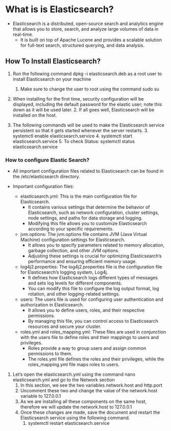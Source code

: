 # What is is Elasticsearch?

* Elasticsearch is a distributed, open-source search and analytics engine that allows you to store, search, and analyze large volumes of data in real-time.
  * It is built on top of Apache Lucene and provides a scalable solution for full-text search, structured querying, and data analysis.

## How To Install Elasticsearch?

1. Run the following command dpkg -i elasticsearch.deb as a root user to install Elasticsearch on your machine
   1. Make sure to change the user to root using the command sudo su

2. When installing for the first time, security configuration will be displayed, including the default password for the elastic user; note this down as it will be used later.
   2. If all goes well, Elasticsearch will be installed on the host.

3. The following commands will be used to make the Elasticsearch service persistent so that it gets started whenever the server restarts.
   3. systemctl enable elasticsearch.service
   4. systemctl start elasticsearch.service
   5. To check Status: systemctl status elasticsearch.service

### How to configure Elastic Search?

* All important configuration files related to Elasticsearch can be found in the /etc/elasticsearch directory.

* Important configuration files:
  * elasticsearch.yml: This is the main configuration file for Elasticsearch.
    * It contains various settings that determine the behavior of Elasticsearch, such as network configuration, cluster settings, node settings, and paths for data storage and logging.
    * Modifying this file allows you to customize Elasticsearch according to your specific requirements.
  * jvm.options: The jvm.options file contains JVM (Java Virtual Machine) configuration settings for Elasticsearch.
    * It allows you to specify parameters related to memory allocation, garbage collection, and other JVM options.
    * Adjusting these settings is crucial for optimizing Elasticsearch’s performance and ensuring efficient memory usage.
  * log4j2.properties: The log4j2.properties file is the configuration file for Elasticsearch’s logging system, Log4j.
    * It defines how Elasticsearch logs different types of messages and sets log levels for different components.
    * You can modify this file to configure the log output format, log rotation, and other logging-related settings.
  * users: The users file is used for configuring user authentication and authorization in Elasticsearch.
    * It allows you to define users, roles, and their respective permissions.
    * By managing this file, you can control access to Elasticsearch resources and secure your cluster.
  * roles.yml and roles_mapping.yml: These files are used in conjunction with the users file to define roles and their mappings to users and privileges.
    * Roles provide a way to group users and assign common permissions to them.
    * The roles.yml file defines the roles and their privileges, while the roles_mapping.yml file maps roles to users.

1. Let’s open the elasticsearch.yml using the command nano elasticsearch.yml and go to the Network section
   1. In this section, we see the two variables network.host and http.port
   2. Uncomment these two and change the value of the network.host variable to 127.0.0.1
   3. As we are installing all these components on the same host, therefore we will update the network.host to 127.0.0.1
   4. Once these changes are made, save the document and restart the Elasticsearch service using the following command.
      1. systemctl restart elasticsearch.service
